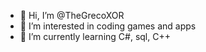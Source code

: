 - 👋 Hi, I’m @TheGrecoXOR
- 👀 I’m interested in coding games and apps
- 🌱 I’m currently learning C#, sql, C++

<!---
TheGrecoXOR/TheGrecoXOR is a ✨ special ✨ repository because its `README.md` (this file) appears on your GitHub profile.
You can click the Preview link to take a look at your changes.
--->
